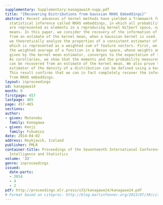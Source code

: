 ```yaml
---
supplementary: Supplementary:kanagawa14-supp.pdf
title: "{Recovering Distributions from Gaussian RKHS Embeddings}"
abstract: Recent advances of kernel methods have yielded a framework for nonparametric
  statistical inference called RKHS embeddings, in which all probability distributions
  are represented as elements in a reproducing kernel Hilbert space, namely kernel
  means. In this paper, we consider the recovery of the information of a distribution
  from an estimate of the kernel mean, when a Gaussian kernel is used. To this end,
  we theoretically analyze the properties of a consistent estimator of a kernel mean,
  which is represented as a weighted sum of feature vectors. First, we prove that
  the weighted average of a function in a Besov space, whose weights and samples are
  given by the kernel mean estimator, converges to the expectation of the function.
  As corollaries, we show that the moments and the probability measures on intervals
  can be recovered from an estimate of the kernel mean. We also prove that a consistent
  estimator of the density of a distribution can be defined using a kernel mean estimator.
  This result confirms that we can in fact completely recover the information of distributions
  from RKHS embeddings.
layout: inproceedings
id: kanagawa14
month: 0
firstpage: 457
lastpage: 465
page: 457-465
sections: 
author:
- given: Motonobu
  family: Kanagawa
- given: Kenji
  family: Fukumizu
date: 2014-04-02
address: Reykjavik, Iceland
publisher: PMLR
container-title: Proceedings of the Seventeenth International Conference on Artificial
  Intelligence and Statistics
volume: '33'
genre: inproceedings
issued:
  date-parts:
  - 2014
  - 4
  - 2
pdf: http://proceedings.mlr.press/v33/kanagawa14/kanagawa14.pdf
# Format based on citeproc: http://blog.martinfenner.org/2013/07/30/citeproc-yaml-for-bibliographies/
---
```

